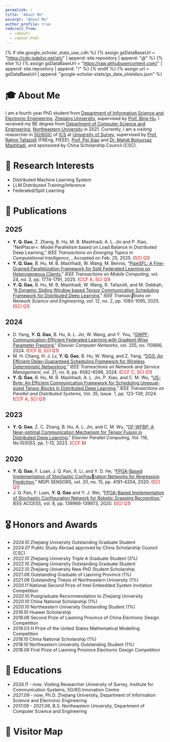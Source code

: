 ```yaml
---
permalink: /
title: "About Me"
excerpt: "About Me"
author_profile: true
redirect_from: 
  - /about/
  - /about.html
---
```


{% if site.google_scholar_stats_use_cdn %}
{% assign gsDataBaseUrl = "https://cdn.jsdelivr.net/gh/" | append: site.repository | append: "@" %}
{% else %}
{% assign gsDataBaseUrl = "https://raw.githubusercontent.com/" | append: site.repository | append: "/" %}
{% endif %}
{% assign url = gsDataBaseUrl | append: "google-scholar-stats/gs_data_shieldsio.json" %}

<span class='anchor' id='about-me'></span>

# 🎓 About Me

I am a fourth year PhD student from [Department of Information Science and Electronic Engineering](http://www.isee.zju.edu.cn/), [Zhejiang University](https://www.zju.edu.cn), supervised by [Prof. Bing Hu](https://person.zju.edu.cn/hubing). I received my BE degree from [Department of Computer Science and Engineering](http://www.cse.neu.edu.cn), [Northeastern University](http://www.neu.edu.cn) in 2021. Currently, I am a visiting researcher in [5G/6GIC](https://www.surrey.ac.uk/institute-communication-systems/5g-6g-innovation-centre) of [ICS](https://www.surrey.ac.uk/institute-communication-systems) at [University of Surrey](https://www.surrey.ac.uk/), supervised by [Prof. Rahim Tafazolli](https://www.surrey.ac.uk/people/rahim-tafazolli) (FREng, FIEEE), [Prof. Pei Xiao](https://www.surrey.ac.uk/people/pei-xiao) and [Dr. Mahdi Boloursaz Mashhadi](https://www.surrey.ac.uk/people/mahdi-boloursaz-mashhadi), and sponsored by China Scholarship Council (CSC).

<!-- 
My research interests include Distributed Machine Learning System, LLM Distributed Training/Inference and Federated/Split Learning. I have published more than 100 papers at the top international AI conferences with total <a href='https://scholar.google.com/citations?user=DhtAFkwAAAAJ'>google scholar citations <strong><span id='total_cit'>260000+</span></strong></a> (You can also use google scholar badge <a href='https://scholar.google.com/citations?user=DhtAFkwAAAAJ'><img src="https://img.shields.io/endpoint?url={{ url | url_encode }}&logo=Google%20Scholar&labelColor=f6f6f6&color=9cf&style=flat&label=citations"></a>).
-->

# 🚀 Research Interests
- Distributed Machine Learning System 
- LLM Distributed Training/Inference
- Federated/Split Learning 

# 📝 Publications 
## 2025
- **Y. Q. Gao**, Z. Zhang, B. Hu, M. B. Mashhadi, A. L. Jin and P. Xiao, “NetPlacer+: Model Parallelism based on Load Balance in Distributed Deep Learning,” *IEEE Transactions on Emerging Topics in Computational Intelligence*, , Accepted on Feb. 25, 2025. (<span style="color:red;">SCI Q1</span>)
- **Y. Q. Gao**, B. Hu, M. B. Mashhadi, W. Wang, M. Bennis, “[PipeSFL: A Fine-Grained Parallelization Framework for Split Federated Learning on Heterogeneous Clients](https://ieeexplore.ieee.org/document/10740645),” *IEEE Transactions on Mobile Computing*, vol. 24, no. 3, pp. 1774-1791, 2025. (<span style="color:red;">CCF A, SCI Q1</span>)
- **Y. Q. Gao**, B. Hu, M. B. Mashhadi, W. Wang, R. Tafazolli, and M. Debbah, “[A Dynamic Sliding Window based Tensor Communication Scheduling Framework for Distributed Deep Learning](https://ieeexplore.ieee.org/document/10816583)," *IEEE Transactions on Network Science and Engineering*, vol. 12, no. 2, pp. 1080-1095, 2025. (<span style="color:red;">SCI Q1</span>)

## 2024
- D. Yang, **Y. Q. Gao**, B. Hu, A. L. Jin, W. Wang, and Y. You, “[GWPF: Communication-Efficient Federated Learning with Gradient-Wise Parameter Freezing](https://www.sciencedirect.com/science/article/pii/S1389128624007187),” *Elsevier Computer Networks*, vol. 255, no. 110886, 2024. (<span style="color:red;">CCF B, SCI Q1</span>)
- M. H. Chang, H. J. Lv, **Y. Q. Gao**, B. Hu, W. Wang, and Z. Yang, “[DGS: An Efficient Delay-Guaranteed Scheduling Framework for Wireless Deterministic Networking](https://ieeexplore.ieee.org/document/10669629),” *IEEE Transactions on Network and Service Management*, vol. 21, no. 6, pp. 6582-6596, 2024. (<span style="color:red;">CCF C, SCI Q1</span>)
- **Y. Q. Gao**, B. Hu, M. B. Mashhadi, A. L. Jin, P. Xiao, and C. M. Wu, “[US-Byte: An Efficient Communication Framework for Scheduling Unequal-sized Tensor Blocks in Distributed Deep Learning](https://ieeexplore.ieee.org/abstract/document/10314018),” *IEEE Transactions on Parallel and Distributed Systems*, Vol. 35, Issue. 1, pp. 123-139, 2024. (<span style="color:red;">CCF A, SCI Q1</span>)

## 2023
- **Y. Q. Gao**, Z. C. Zhang, B. Hu, A. L. Jin, and C. M. Wu, “[OF-WFBP: A Near-optimal Communication Mechanism for Tensor Fusion in Distributed Deep Learning](https://www.sciencedirect.com/science/article/pii/S0167819123000595),” *Elsevier Parallel Computing*, Vol. 118, No.103053, pp. 1-13, 2023. (<span style="color:red;">CCF B</span>)

## 2020
- **Y. Q. Gao**, F. Luan, J. Q. Pan, X. Li, and Y. D. He, “[FPGA-Based Implementation of Stochastic Configuration Networks for Regression Prediction](https://www.mdpi.com/1424-8220/20/15/4191),” MDPI SENSORS, vol. 20, no. 15, pp. 4191-4204, 2020. (<span style="color:red;">SCI Q1</span>)
- J. Q. Pan, F. Luan, **Y. Q. Gao** and Y. J. Wei, “[FPGA-Based Implementation of Stochastic Configuration Network for Robotic Grasping Recognition](https://ieeexplore.ieee.org/document/9152009),” IEEE ACCESS, vol. 8, pp. 139966-139973, 2020. (<span style="color:red;">SCI Q1</span>)

<!--  
<div class='paper-box'><div class='paper-box-image'><div><div class="badge">CVPR 2016</div><img src='images/500x300.png' alt="sym" width="100%"></div></div>
<div class='paper-box-text' markdown="1">

[Deep Residual Learning for Image Recognition](https://openaccess.thecvf.com/content_cvpr_2016/papers/He_Deep_Residual_Learning_CVPR_2016_paper.pdf)

**Kaiming He**, Xiangyu Zhang, Shaoqing Ren, Jian Sun

[**Project**](https://scholar.google.com/citations?view_op=view_citation&hl=zh-CN&user=DhtAFkwAAAAJ&citation_for_view=DhtAFkwAAAAJ:ALROH1vI_8AC) <strong><span class='show_paper_citations' data='DhtAFkwAAAAJ:ALROH1vI_8AC'></span></strong>
- Lorem ipsum dolor sit amet, consectetur adipiscing elit. Vivamus ornare aliquet ipsum, ac tempus justo dapibus sit amet. 
</div>
</div>

- [Lorem ipsum dolor sit amet, consectetur adipiscing elit. Vivamus ornare aliquet ipsum, ac tempus justo dapibus sit amet](https://github.com), A, B, C, **CVPR 2020**
-->

# 🎖 Honors and Awards
- *2024.10* Zhejiang University Outstanding Graduate Student
- *2024.07* Public Study Abroad approved by China Scholarship Council (CSC) 
- *2022.10* Zhejiang University Triple A Graduate Student (3%)
- *2022.10* Zhejiang University Outstanding Graduate Student
- *2022.10* Zhejiang University New PhD Student Scholarship 
- *2021.06* Outstanding Graduate of Liaoning Province (1%)
- *2021.06* Outstanding Thesis of Northeastern University (1%)
- *2020.11* National Second Prize of Intel Embedded System Invitation Competition
- *2020.10* Postgraduate Recommendation to Zhejiang University 
- *2020.10* China National Scholarship (1%) 
- *2020.10* Northeastern University Outstanding Student (1%) 
- *2019.10* Huawei Scholarship
- *2019.06* Second Prize of Liaoning Province of China Electronic Design Competition
- *2019.03* H Prize of the United States Mathematical Modelling Competition 
- *2018.10* China National Scholarship (1%) 
- *2018.10* Northeastern University Outstanding Student (1%)
- *2018.06* First Prize of Liaoning Province Electronic Design Competition 

# 📖 Educations
- *2024.11 - now*, Visiting Researcher University of Surrey, Institute for Communication Systems, 5G/6G Innovation Centre  
- *2021.09 - now*, Ph.D. Zhejiang University, Department of Information Science and Electronic Engineering 
- *2017.09 - 2021.06*, B.S. Northeastern University, Department of Computer Science and Engineering 

# 📌 Visitor Map
<script type="text/javascript" id="clustrmaps" src="//clustrmaps.com/map_v2.js?d=avSSlIJR_7VyW55BGOF0bo7dC6Wb8nn9t6CGEsF2E6o&cl=ffffff&w=a"></script>

<!-- 
# 💬 Invited Talks
- *2021.06*, Lorem ipsum dolor sit amet, consectetur adipiscing elit. Vivamus ornare aliquet ipsum, ac tempus justo dapibus sit amet. 
- *2021.03*, Lorem ipsum dolor sit amet, consectetur adipiscing elit. Vivamus ornare aliquet ipsum, ac tempus justo dapibus sit amet.  \| [\[video\]](https://github.com/)

# 💻 Internships
- *2019.05 - 2020.02*, [Lorem](https://github.com/), China.
-->
